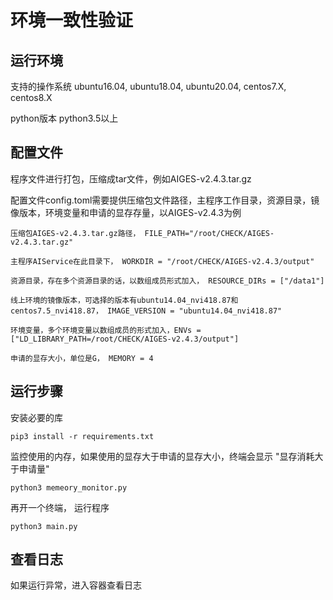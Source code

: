 **环境一致性验证**
==========================

**运行环境**
-------------------

支持的操作系统  ubuntu16.04, ubuntu18.04, ubuntu20.04, centos7.X, centos8.X

python版本 python3.5以上

**配置文件**
----------

程序文件进行打包，压缩成tar文件，例如AIGES-v2.4.3.tar.gz

配置文件config.toml需要提供压缩包文件路径，主程序工作目录，资源目录，镜像版本，环境变量和申请的显存存量，以AIGES-v2.4.3为例
    
    压缩包AIGES-v2.4.3.tar.gz路径， FILE_PATH="/root/CHECK/AIGES-v2.4.3.tar.gz" 
    
    主程序AIService在此目录下， WORKDIR = "/root/CHECK/AIGES-v2.4.3/output" 
    
    资源目录，存在多个资源目录的话，以数组成员形式加入， RESOURCE_DIRs = ["/data1"] 
    
    线上环境的镜像版本，可选择的版本有ubuntu14.04_nvi418.87和centos7.5_nvi418.87， IMAGE_VERSION = "ubuntu14.04_nvi418.87" 
    
    环境变量，多个环境变量以数组成员的形式加入，ENVs = ["LD_LIBRARY_PATH=/root/CHECK/AIGES-v2.4.3/output"] 
    
    申请的显存大小，单位是G， MEMORY = 4 

**运行步骤**
----------------------

安装必要的库

    pip3 install -r requirements.txt

监控使用的内存，如果使用的显存大于申请的显存大小，终端会显示 "显存消耗大于申请量"

    python3 memeory_monitor.py

再开一个终端， 运行程序

    python3 main.py

**查看日志**
----------------------
如果运行异常，进入容器查看日志

    


    
